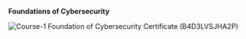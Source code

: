 **Foundations of Cybersecurity**

![Course-1 Foundation of Cybersecurity Certificate (B4D3LVSJHA2P)](https://github.com/user-attachments/assets/bf3940a6-2551-40d1-b239-b3d51381db8c)
